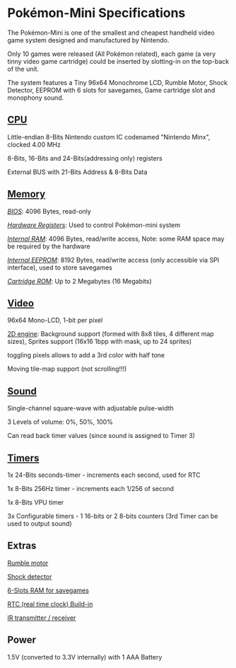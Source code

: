 # Pokémon-Mini Specifications

The Pokémon-Mini is one of the smallest and cheapest handheld video game
system designed and manufactured by Nintendo.

Only 10 games were released (All Pokémon related), each game (a very
tinny video game cartridge) could be inserted by slotting-in on the
top-back of the unit.

The system features a Tiny 96x64 Monochrome LCD, Rumble Motor, Shock
Detector, EEPROM with 6 slots for savegames, Game cartridge slot and
monophony sound.

## [CPU](CPU.md "wikilink")

Little-endian 8-Bits Nintendo custom IC codenamed "Nintendo Minx",
clocked 4.00 MHz

8-Bits, 16-Bits and 24-Bits(addressing only) registers

External BUS with 21-Bits Address & 8-Bits Data

## [Memory](Memory.md "wikilink")

[*BIOS*](BIOS.md "wikilink"): 4096 Bytes, read-only

[*Hardware Registers*](Registers.md "wikilink"): Used to control
Pokémon-mini system

[*Internal RAM*](Memory.md "wikilink"): 4096 Bytes, read/write access,
Note: some RAM space may be required by the hardware

[*Internal EEPROM*](EEPROM.md "wikilink"): 8192 Bytes, read/write access
(only accessible via SPI interface), used to store savegames

[*Cartridge ROM*](Cartridge.md "wikilink"): Up to 2 Megabytes (16 Megabits)

## [Video](Video.md "wikilink")

96x64 Mono-LCD, 1-bit per pixel

[2D engine](Video.md "wikilink"): Background support (formed with 8x8
tiles, 4 different map sizes), Sprites support (16x16 1bpp with mask, up
to 24 sprites)

toggling pixels allows to add a 3rd color with half tone

Moving tile-map support (not scrolling\!\!\!)

## [Sound](Sound.md "wikilink")

Single-channel square-wave with adjustable pulse-width

3 Levels of volume: 0%, 50%, 100%

Can read back timer values (since sound is assigned to Timer 3)

## [Timers](Timers.md "wikilink")

1x 24-Bits seconds-timer - increments each second, used for RTC

1x 8-Bits 256Hz timer - increments each 1/256 of second

1x 8-Bits VPU timer

3x Configurable timers - 1 16-bits or 2 8-bits counters (3rd Timer can
be used to output sound)

## Extras

[Rumble motor](Rumble.md "wikilink")

[Shock detector](Shock.md "wikilink")

[6-Slots RAM for savegames](EEPROM.md "wikilink")

[RTC (real time clock) Build-in](RTC.md "wikilink")

[IR transmitter / receiver](IR.md "wikilink")

## Power

1.5V (converted to 3.3V internally) with 1 AAA Battery